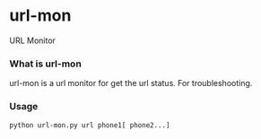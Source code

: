 # url-mon
URL Monitor

### What is url-mon
url-mon is a url monitor for get the url status. For troubleshooting.

### Usage
    python url-mon.py url phone1[ phone2...]
    